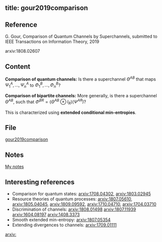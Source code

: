 title: gour2019comparison
---
## Reference

G. Gour, Comparison of Quantum Channels by Superchannels, submitted to IEEE Transactions on Information Theory, 2019

arxiv:1808.02607

## Content

**Comparison of quantum channels:** Is there a superchannel $\Theta^{AB}$ that maps $\Psi^A_1,\dots,\Psi_n^A$ to $\Phi^B_1,\dots,\Phi_n^B$? 
 
**Comparison of bipartite channels:**
More generally, is there a superchannel $\Theta^{AB}$, such that $\Phi^{BR}=(\Theta^{AB}\otimes I_R)(\Psi^{AR})$?

This is characterized using **extended conditional min-entropies**. 






## File

[gour2019comparison](gour2019comparison/file.pdf)

## Notes

[My notes](gour2019comparison/my_notes.pdf)

## Interesting references

* Comparison for quantum states: [arxiv:1708.04302](https://arxiv.org/abs/1708.04302), [arxiv:1803.02945](https://arxiv.org/abs/1803.02945)
* Resource theories of quantum processes: [arxiv:1807.05610](https://arxiv.org/abs/1807.05610), [arxiv:1805.04045](https://arxiv.org/abs/1805.04045), 
[arxiv:1809.09592](https://arxiv.org/abs/1809.09592), [arxiv:1710.04710](https://arxiv.org/abs/1710.04710), [arxiv:1704.03710](https://arxiv.org/abs/1704.03710)
* Discrimination of channels: [arxiv:1808.01498](https://arxiv.org/abs/1808.01498)
[arxiv:1807.11939](https://arxiv.org/abs/1807.11939)
[arxiv:1604.08197](https://arxiv.org/abs/1604.08197)
[arxiv:1408.3373](https://arxiv.org/abs/1408.3373)
* Smooth extended min-entropy: [arxiv:1807.05354](https://arxiv.org/abs/1807.05354)
* Extending divergences to channels: [arxiv:1709.01111](https://arxiv.org/abs/1709.01111) 

[arxiv:](https://arxiv.org/pdf/.pdf)